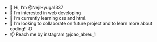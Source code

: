 - 👋 Hi, I’m @NejiHyuga1337
- 👀 I’m interested in web developing
- 🌱 I’m currently learning css and html.
- 💞️ I’m looking to collaborate on future project and to learn more about coding!! :D
- 📫 Reach me by instagram @joao_abreu_1

<!---
NejiHyuga1337/NejiHyuga1337 is a ✨ special ✨ repository because its `README.md` (this file) appears on your GitHub profile.
You can click the Preview link to take a look at your changes.
--->
